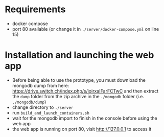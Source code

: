 # Requirements
- docker compose
- port 80 available (or change it in `./server/docker-compose.yml` on line 15)

# Installation and launching the web app
- Before being able to use the prototype, you must download the mongodb dump from here: https://drive.switch.ch/index.php/s/ioirxaIFarFCTwC and then extract the `dump` folder from the zip archive in the `./mongodb` folder (i.e. `./mongodb/dump`)
- change directory to `./server`
- run `build_and_launch_containers.sh`
- wait for the mongodb import to finish in the console before using the web app
- the web app is running on port 80, visit http://127.0.0.1 to access it